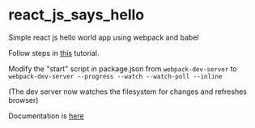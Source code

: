 # react_js_says_hello
Simple react js hello world app using webpack and babel

Follow steps in [this](https://scotch.io/tutorials/setup-a-react-environment-using-webpack-and-babel) tutorial. 

Modify the "start" script in package.json from 
```webpack-dev-server``` 
to 
```webpack-dev-server --progress --watch --watch-poll --inline```

(The dev server now watches the filesystem for changes and refreshes browser)

Documentation is [here](https://webpack.js.org/api/cli/)
